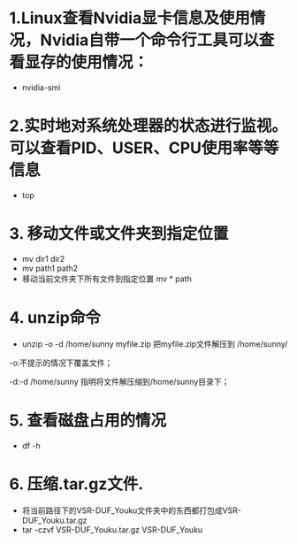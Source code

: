 # 1.Linux查看Nvidia显卡信息及使用情况，Nvidia自带一个命令行工具可以查看显存的使用情况：
* nvidia-smi

# 2.实时地对系统处理器的状态进行监视。可以查看PID、USER、CPU使用率等等信息
* top
# 3. 移动文件或文件夹到指定位置
* mv dir1 dir2
* mv path1 path2
* 移动当前文件夹下所有文件到指定位置 mv * path
# 4. unzip命令
* unzip -o -d /home/sunny myfile.zip
把myfile.zip文件解压到 /home/sunny/

-o:不提示的情况下覆盖文件；

-d:-d /home/sunny 指明将文件解压缩到/home/sunny目录下；
# 5. 查看磁盘占用的情况
* df -h
# 6. 压缩.tar.gz文件. 
* 将当前路径下的VSR-DUF_Youku文件夹中的东西都打包成VSR-DUF_Youku.tar.gz
* tar -czvf VSR-DUF_Youku.tar.gz VSR-DUF_Youku
